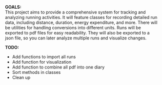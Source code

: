 **GOALS:**\
This project aims to provide a comprehensive system for tracking and analyzing running activities.
It will feature classes for recording detailed run data, including distance, duration, energy expenditure, and more.
There will be utilities for handling conversions into different units.
Runs will be exported to pdf files for easy readability.
They will also be exported to a json file, so you can later analyze multiple runs and visualize changes.

**TODO:**
- Add functions to import all runs
- Add function for visualization
- Add function to combine all pdf into one diary
- Sort methods in classes
- Clean up